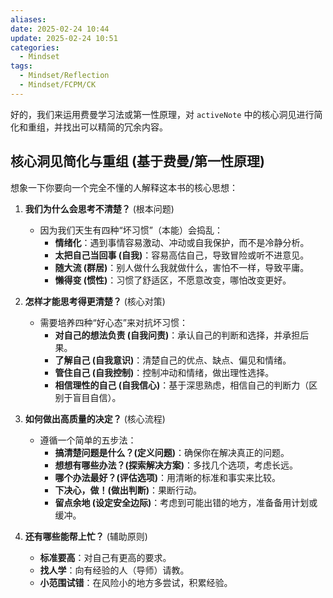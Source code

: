 ```yaml
---
aliases:
date: 2025-02-24 10:44
update: 2025-02-24 10:51
categories:
  - Mindset
tags:
  - Mindset/Reflection
  - Mindset/FCPM/CK
---
```

好的，我们来运用费曼学习法或第一性原理，对 `activeNote` 中的核心洞见进行简化和重组，并找出可以精简的冗余内容。

## 核心洞见简化与重组 (基于费曼/第一性原理)

想象一下你要向一个完全不懂的人解释这本书的核心思想：

1. **我们为什么会思考不清楚？** (根本问题)
    * 因为我们天生有四种“坏习惯”（本能）会捣乱：
        * **情绪化**：遇到事情容易激动、冲动或自我保护，而不是冷静分析。
        * **太把自己当回事 (自我)**：容易高估自己，导致冒险或听不进意见。
        * **随大流 (群居)**：别人做什么我就做什么，害怕不一样，导致平庸。
        * **懒得变 (惯性)**：习惯了舒适区，不愿意改变，哪怕改变更好。

2. **怎样才能思考得更清楚？** (核心对策)
    * 需要培养四种“好心态”来对抗坏习惯：
        * **对自己的想法负责 (自我问责)**：承认自己的判断和选择，并承担后果。
        * **了解自己 (自我意识)**：清楚自己的优点、缺点、偏见和情绪。
        * **管住自己 (自我控制)**：控制冲动和情绪，做出理性选择。
        * **相信理性的自己 (自我信心)**：基于深思熟虑，相信自己的判断力（区别于盲目自信）。

3. **如何做出高质量的决定？** (核心流程)
    * 遵循一个简单的五步法：
        * **搞清楚问题是什么？(定义问题)**：确保你在解决真正的问题。
        * **想想有哪些办法？(探索解决方案)**：多找几个选项，考虑长远。
        * **哪个办法最好？(评估选项)**：用清晰的标准和事实来比较。
        * **下决心，做！(做出判断)**：果断行动。
        * **留点余地 (设定安全边际)**：考虑到可能出错的地方，准备备用计划或缓冲。

4. **还有哪些能帮上忙？** (辅助原则)
    * **标准要高**：对自己有更高的要求。
    * **找人学**：向有经验的人（导师）请教。
    * **小范围试错**：在风险小的地方多尝试，积累经验。
